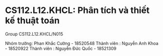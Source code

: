 # CS112.L12.KHCL: Phân tích và thiết kế thuật toán

Group CS112.L12.KHCL/N015 

Nhóm trưởng: Phan Khắc Cường - 18520548
Thành viên : Nguyễn Anh Khoa - 18520922
Thành viên : Nguyễn Đức Quốc - 18521309

